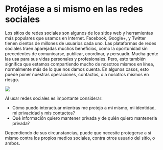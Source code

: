 [Title]: # (Protéjase a si mismo en las redes sociales)
[Difficulty]: # (Principiante)
[Order]: # (0)

# Protéjase a si mismo en las redes sociales

Los sitios de redes sociales son algunos de los sitios web y herramientas más populares que usamos en Internet. Facebook, Google+, y Twitter tienen cientos de millones de usuarios cada uno. Las plataformas de redes sociales traen aparejadas muchos beneficios, como la oportunidad sin precedentes de comunicarse, publicar, coordinar, y persuadir. Mucha gente las usa para sus vidas personales y profesionales. Pero, esto también significa que estamos compartiendo mucho de nosotros mismos en línea, normalmente más de lo que nos damos cuenta. En algunos casos, esto puede poner nuestras operaciones, contactos, o a nosotros mismos en riesgo.

![](socialb1.png)

Al usar redes sociales es importante considerar:

*   Cómo puedo interactuar mientras me protejo a mi mismo, mi identidad, mi privacidad y mis contactos?
*   Qué información quiero mantener privada y de quién quiero mantenerla privada?

Dependiendo de sus circunstancias, puede que necesite protegerse a si mismo contra los propios medios sociales, contra otros usuario del sitio, o ambos.